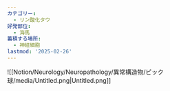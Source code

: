 ```yaml
---
カテゴリー:
  - リン酸化タウ
好発部位:
  - 海馬
蓄積する場所:
  - 神経細胞
lastmod: '2025-02-26'
---
```

![[Notion/Neurology/Neuropathology/異常構造物/ピック球/media/Untitled.png|Untitled.png]]
